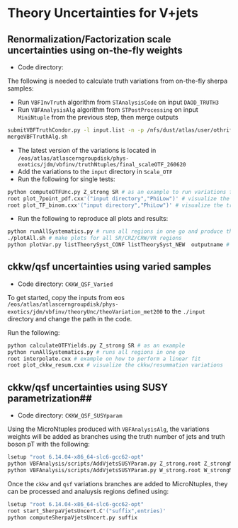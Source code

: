# Theory Uncertainties for V+jets #


## Renormalization/Factorization scale uncertainties using on-the-fly weights ##
- Code directory:

The following is needed to calculate truth variations from on-the-fly sherpa samples:
- Run `VBFInvTruth` algorithm from `STAnalysisCode` on input `DAOD_TRUTH3`
- Run `VBFAnalysisAlg` algorithm from `STPostProcessing` on input `MiniNtuple` from the previous step, then merge outputs
``` bash
submitVBFTruthCondor.py -l input.list -n -p /nfs/dust/atlas/user/othrif/vbf/myPP/run_condor_300919/x509up_u29949
mergeVBFTruthAlg.sh
```
- The latest version of the variations is located in `/eos/atlas/atlascerngroupdisk/phys-exotics/jdm/vbfinv/truthNtuples/final_scaleOTF_260620`
- Add the variations to the `input` directory in `Scale_OTF`
- Run the following for single tests:
``` bash
python computeOTFUnc.py Z_strong SR # as an example to run variations for all 16 bins + 1 VR bin with 0 lepton SR selection for QCD Z+jets
root plot_7point_pdf.cxx'("input directory","PhiLow")' # visualize the 7 point scale and pdf variations for SR/CRZ/CRW PhiLow region
root plot_TF_binom.cxx'("input directory","PhiLow")' # visualize the transfer factor uncertainty for SR/CRZ/CRW PhiLow region
```
- Run the following to reproduce all plots and results:
``` bash
python runAllSystematics.py # runs all regions in one go and produce the final theory systematics input for Z and W in all SRs, CRs, and VRs for up and down variations
./plotAll.sh # make plots for all SR/CRZ/CRW/VR regions
python plotVar.py listTheorySyst_CONF listTheorySyst_NEW  outputname # compare the transfer factor uncertainty between the old and new setup
```

## ckkw/qsf uncertainties using varied samples ##
- Code directory: `CKKW_QSF_Varied`

To get started, copy the inputs from eos `/eos/atlas/atlascerngroupdisk/phys-exotics/jdm/vbfinv/theoryUnc/theoVariation_met200` to the `./input` directory and change the path in the code.

Run the following:
``` bash
python calculateOTFYields.py Z_strong SR # as an example
python runAllSystematics.py # runs all regions in one go
root interpolate.cxx # example on how to perform a linear fit
root plot_ckkw_resum.cxx # visualize the ckkw/resummation variations
```

## ckkw/qsf uncertainties using SUSY parametrization##
- Code directory: `CKKW_QSF_SUSYparam`

Using the MicroNtuples produced with `VBFAnalysisAlg`, the variations weights will be added as branches using the truth number of jets and truth boson pT with the following:

``` bash
lsetup "root 6.14.04-x86_64-slc6-gcc62-opt"
python VBFAnalysis/scripts/AddVjetsSUSYParam.py Z_strong.root Z_strongNominal
python VBFAnalysis/scripts/AddVjetsSUSYParam.py W_strong.root W_strongNominal
```
Once the `ckkw` and `qsf` variations branches are added to MicroNtuples, they can be processed and analuysis regions defined using:
``` bash
lsetup "root 6.14.04-x86_64-slc6-gcc62-opt"
root start_SherpaVjetsUncert.C'("suffix",entries)'
python computeSherpaVjetsUncert.py suffix
```
